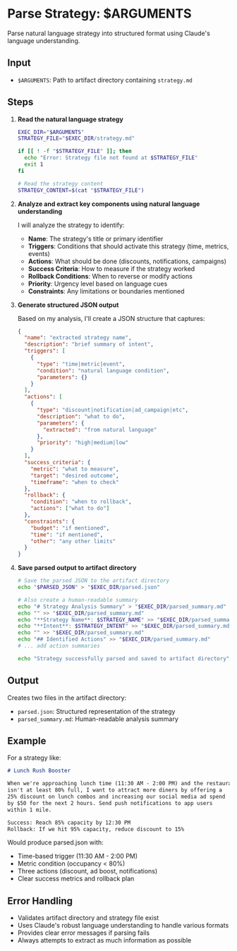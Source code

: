 # Parse Strategy: $ARGUMENTS

Parse natural language strategy into structured format using Claude's language understanding.

## Input

- `$ARGUMENTS`: Path to artifact directory containing `strategy.md`

## Steps

1. **Read the natural language strategy**
   ```bash
   EXEC_DIR="$ARGUMENTS"
   STRATEGY_FILE="$EXEC_DIR/strategy.md"
   
   if [[ ! -f "$STRATEGY_FILE" ]]; then
     echo "Error: Strategy file not found at $STRATEGY_FILE"
     exit 1
   fi
   
   # Read the strategy content
   STRATEGY_CONTENT=$(cat "$STRATEGY_FILE")
   ```

2. **Analyze and extract key components using natural language understanding**
   
   I will analyze the strategy to identify:
   - **Name**: The strategy's title or primary identifier
   - **Triggers**: Conditions that should activate this strategy (time, metrics, events)
   - **Actions**: What should be done (discounts, notifications, campaigns)
   - **Success Criteria**: How to measure if the strategy worked
   - **Rollback Conditions**: When to reverse or modify actions
   - **Priority**: Urgency level based on language cues
   - **Constraints**: Any limitations or boundaries mentioned

3. **Generate structured JSON output**
   
   Based on my analysis, I'll create a JSON structure that captures:
   ```json
   {
     "name": "extracted strategy name",
     "description": "brief summary of intent",
     "triggers": [
       {
         "type": "time|metric|event",
         "condition": "natural language condition",
         "parameters": {}
       }
     ],
     "actions": [
       {
         "type": "discount|notification|ad_campaign|etc",
         "description": "what to do",
         "parameters": {
           "extracted": "from natural language"
         },
         "priority": "high|medium|low"
       }
     ],
     "success_criteria": {
       "metric": "what to measure",
       "target": "desired outcome",
       "timeframe": "when to check"
     },
     "rollback": {
       "condition": "when to rollback",
       "actions": ["what to do"]
     },
     "constraints": {
       "budget": "if mentioned",
       "time": "if mentioned",
       "other": "any other limits"
     }
   }
   ```

4. **Save parsed output to artifact directory**
   ```bash
   # Save the parsed JSON to the artifact directory
   echo "$PARSED_JSON" > "$EXEC_DIR/parsed.json"
   
   # Also create a human-readable summary
   echo "# Strategy Analysis Summary" > "$EXEC_DIR/parsed_summary.md"
   echo "" >> "$EXEC_DIR/parsed_summary.md"
   echo "**Strategy Name**: $STRATEGY_NAME" >> "$EXEC_DIR/parsed_summary.md"
   echo "**Intent**: $STRATEGY_INTENT" >> "$EXEC_DIR/parsed_summary.md"
   echo "" >> "$EXEC_DIR/parsed_summary.md"
   echo "## Identified Actions" >> "$EXEC_DIR/parsed_summary.md"
   # ... add action summaries
   
   echo "Strategy successfully parsed and saved to artifact directory"
   ```

## Output

Creates two files in the artifact directory:
- `parsed.json`: Structured representation of the strategy
- `parsed_summary.md`: Human-readable analysis summary

## Example

For a strategy like:
```markdown
# Lunch Rush Booster

When we're approaching lunch time (11:30 AM - 2:00 PM) and the restaurant 
isn't at least 80% full, I want to attract more diners by offering a 
25% discount on lunch combos and increasing our social media ad spend 
by $50 for the next 2 hours. Send push notifications to app users 
within 1 mile.

Success: Reach 85% capacity by 12:30 PM
Rollback: If we hit 95% capacity, reduce discount to 15%
```

Would produce parsed.json with:
- Time-based trigger (11:30 AM - 2:00 PM)
- Metric condition (occupancy < 80%)
- Three actions (discount, ad boost, notifications)
- Clear success metrics and rollback plan

## Error Handling

- Validates artifact directory and strategy file exist
- Uses Claude's robust language understanding to handle various formats
- Provides clear error messages if parsing fails
- Always attempts to extract as much information as possible